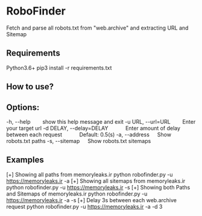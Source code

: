 # RoboFinder
Fetch and parse all robots.txt from "web.archive" and extracting URL and Sitemap

## Requirements
Python3.6+
pip3 install -r requirements.txt

## How to use?

## Options:
-h, --help                show this help message and exit
-u URL, --url=URL         Enter your target url
-d DELAY, --delay=DELAY
      Enter amount of delay between each request
      Default: 0.5(s)
-a, --address   Show robots.txt paths
-s, --sitemap   Show robots.txt sitemaps

## Examples
[+] Showing all paths from memoryleaks.ir
python robofinder.py -u https://memoryleaks.ir -a
[+] Showing all sitemaps from memoryleaks.ir
python robofinder.py -u https://memoryleaks.ir -s
[+] Showing both Paths and Sitemaps of memoryleaks.ir
python robofinder.py -u https://memoryleaks.ir -a -s
[+] Delay 3s between each web.archive request
python robofinder.py -u https://memoryleaks.ir -a -d 3
